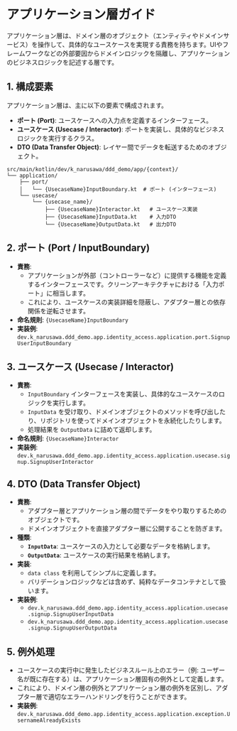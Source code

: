# アプリケーション層ガイド

アプリケーション層は、ドメイン層のオブジェクト（エンティティやドメインサービス）を操作して、具体的なユースケースを実現する責務を持ちます。UIやフレームワークなどの外部要因からドメインロジックを隔離し、アプリケーションのビジネスロジックを記述する層です。

## 1. 構成要素

アプリケーション層は、主に以下の要素で構成されます。

- **ポート (Port)**: ユースケースへの入力点を定義するインターフェース。
- **ユースケース (Usecase / Interactor)**: ポートを実装し、具体的なビジネスロジックを実行するクラス。
- **DTO (Data Transfer Object)**: レイヤー間でデータを転送するためのオブジェクト。

```
src/main/kotlin/dev/k_narusawa/ddd_demo/app/{context}/
└── application/
    ├── port/
    │   └── {UsecaseName}InputBoundary.kt  # ポート (インターフェース)
    └── usecase/
        └── {usecase_name}/
            ├── {UsecaseName}Interactor.kt   # ユースケース実装
            ├── {UsecaseName}InputData.kt    # 入力DTO
            └── {UsecaseName}OutputData.kt   # 出力DTO
```

## 2. ポート (Port / InputBoundary)

- **責務**:
    - アプリケーションが外部（コントローラーなど）に提供する機能を定義するインターフェースです。クリーンアーキテクチャにおける「入力ポート」に相当します。
    - これにより、ユースケースの実装詳細を隠蔽し、アダプター層との依存関係を逆転させます。
- **命名規則**: `{UsecaseName}InputBoundary`
- **実装例**: `dev.k_narusawa.ddd_demo.app.identity_access.application.port.SignupUserInputBoundary`

## 3. ユースケース (Usecase / Interactor)

- **責務**:
    - `InputBoundary` インターフェースを実装し、具体的なユースケースのロジックを実行します。
    - `InputData` を受け取り、ドメインオブジェクトのメソッドを呼び出したり、リポジトリを使ってドメインオブジェクトを永続化したりします。
    - 処理結果を `OutputData` に詰めて返却します。
- **命名規則**: `{UsecaseName}Interactor`
- **実装例**: `dev.k_narusawa.ddd_demo.app.identity_access.application.usecase.signup.SignupUserInteractor`

## 4. DTO (Data Transfer Object)

- **責務**:
    - アダプター層とアプリケーション層の間でデータをやり取りするためのオブジェクトです。
    - ドメインオブジェクトを直接アダプター層に公開することを防ぎます。
- **種類**:
    - **`InputData`**: ユースケースの入力として必要なデータを格納します。
    - **`OutputData`**: ユースケースの実行結果を格納します。
- **実装**:
    - `data class` を利用してシンプルに定義します。
    - バリデーションロジックなどは含めず、純粋なデータコンテナとして扱います。
- **実装例**:
    - `dev.k_narusawa.ddd_demo.app.identity_access.application.usecase.signup.SignupUserInputData`
    - `dev.k_narusawa.ddd_demo.app.identity_access.application.usecase.signup.SignupUserOutputData`

## 5. 例外処理

- ユースケースの実行中に発生したビジネスルール上のエラー（例: ユーザー名が既に存在する）は、アプリケーション層固有の例外として定義します。
- これにより、ドメイン層の例外とアプリケーション層の例外を区別し、アダプター層で適切なエラーハンドリングを行うことができます。
- **実装例**: `dev.k_narusawa.ddd_demo.app.identity_access.application.exception.UsernameAlreadyExists`
